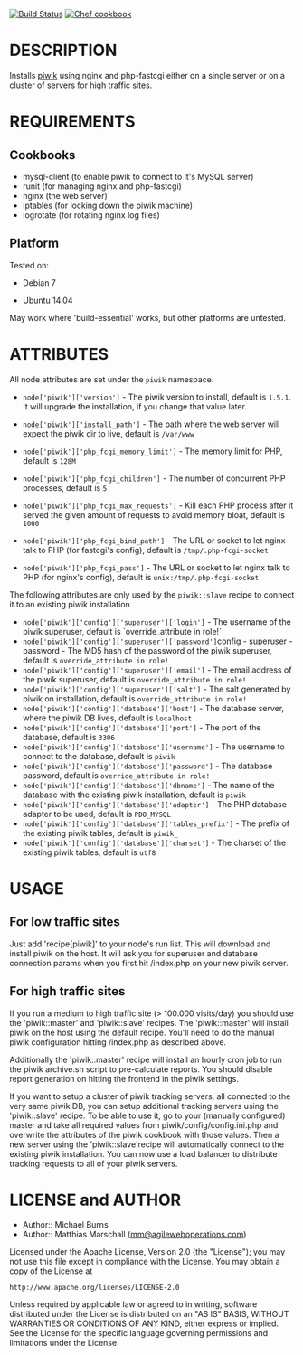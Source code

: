 [![Build Status](https://travis-ci.org/mburns/piwik-cookbook.svg)](https://travis-ci.org/mburns/piwik-cookbook)
[![Chef cookbook](https://img.shields.io/cookbook/v/piwik.svg)](https://supermarket.chef.io/cookbooks/piwik)

DESCRIPTION
===========

Installs [piwik](http://piwik.org/) using nginx and php-fastcgi either on a single server or on a cluster of servers for high traffic sites.

REQUIREMENTS
============

Cookbooks
---------

* mysql-client (to enable piwik to connect to it's MySQL server)
* runit (for managing nginx and php-fastcgi)
* nginx (the web server)
* iptables (for locking down the piwik machine)
* logrotate (for rotating nginx log files)


Platform
--------

Tested on:

* Debian 7

* Ubuntu 14.04

May work where 'build-essential' works, but other platforms are untested.

ATTRIBUTES
==========

All node attributes are set under the `piwik` namespace.

* `node['piwik']['version']` - The piwik version to install, default is `1.5.1`. It will upgrade the installation, if you change that value later.
* `node['piwik']['install_path']` - The path where the web server will expect the piwik dir to live, default is `/var/www`

* `node['piwik']['php_fcgi_memory_limit']` - The memory limit for PHP, default is `128M`
* `node['piwik']['php_fcgi_children']` - The number of concurrent PHP processes, default is `5`
* `node['piwik']['php_fcgi_max_requests']` - Kill each PHP process after it served the given amount of requests to avoid memory bloat, default is `1000`
* `node['piwik']['php_fcgi_bind_path']` - The URL or socket to let nginx talk to PHP (for fastcgi's config), default is `/tmp/.php-fcgi-socket`
* `node['piwik']['php_fcgi_pass']` - The URL or socket to let nginx talk to PHP (for nginx's config), default is `unix:/tmp/.php-fcgi-socket`

The following attributes are only used by the `piwik::slave` recipe to connect it to an existing piwik installation

* `node['piwik']['config']['superuser']['login']` - The username of the piwik superuser, default is `override_attribute in role!´
* `node['piwik']['config']['superuser']['password']`config - superuser - password - The MD5 hash of the password of the piwik superuser, default is `override_attribute in role!`
* `node['piwik']['config']['superuser']['email']` - The email address of the piwik superuser, default is `override_attribute in role!`
* `node['piwik']['config']['superuser']['salt']` - The salt generated by piwik on installation, default is `override_attribute in role!`
* `node['piwik']['config']['database']['host']` - The database server, where the piwik DB lives, default is `localhost`
* `node['piwik']['config']['database']['port']` - The port of the database, default is `3306`
* `node['piwik']['config']['database']['username']` - The username to connect to the database, default is `piwik`
* `node['piwik']['config']['database']['password']` - The database password, default is `override_attribute in role!`
* `node['piwik']['config']['database']['dbname']` - The name of the database with the existing piwik installation, default is `piwik`
* `node['piwik']['config']['database']['adapter']` - The PHP database adapter to be used, default is `PDO_MYSQL`
* `node['piwik']['config']['database']['tables_prefix']` - The prefix of the existing piwik tables, default is `piwik_`
* `node['piwik']['config']['database']['charset']` - The charset of the existing piwik tables, default is `utf8`


USAGE
=====

For low traffic sites
---------------------

Just add 'recipe[piwik]' to your node's run list. This will download and install piwik on the host. It will ask you for
superuser and database connection params when you first hit /index.php on your new piwik server.

For high traffic sites
----------------------

If you run a medium to high traffic site (> 100.000 visits/day) you should use the 'piwik::master' and 'piwik::slave'
recipes. The 'piwik::master' will install piwik on the host using the default recipe. You'll need to do the manual
piwik configuration hitting /index.php as described above.

Additionally the 'piwik::master' recipe will install an hourly cron job to run the piwik archive.sh script to
pre-calculate reports. You should disable report generation on hitting the frontend in the piwik settings.

If you want to setup a cluster of piwik tracking servers, all connected to the very same piwik DB, you can setup
additional tracking servers using the 'piwik::slave' recipe. To be able to use it, go to your (manually configured)
master and take all required values from piwik/config/config.ini.php and overwrite the attributes of the piwik
cookbook with those values. Then a new server using the 'piwik::slave'recipe will automatically connect to the existing
piwik installation. You can now use a load balancer to distribute tracking requests to all of your piwik servers.


LICENSE and AUTHOR
==================

- Author:: Michael Burns
- Author:: Matthias Marschall (<mm@agileweboperations.com>)

Licensed under the Apache License, Version 2.0 (the "License");
you may not use this file except in compliance with the License.
You may obtain a copy of the License at

    http://www.apache.org/licenses/LICENSE-2.0

Unless required by applicable law or agreed to in writing, software
distributed under the License is distributed on an "AS IS" BASIS,
WITHOUT WARRANTIES OR CONDITIONS OF ANY KIND, either express or implied.
See the License for the specific language governing permissions and
limitations under the License.
